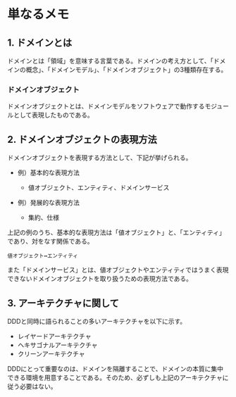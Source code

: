 # 単なるメモ


## 1. ドメインとは
ドメインとは「領域」を意味する言葉である。ドメインの考え方として、「ドメインの概念」、「ドメインモデル」、「ドメインオブジェクト」の3種類存在する。

### ドメインオブジェクト
ドメインオブジェクトとは、ドメインモデルをソフトウェアで動作するモジュールとして表現したものである。




## 2. ドメインオブジェクトの表現方法
ドメインオブジェクトを表現する方法として、下記が挙げられる。

- 例）基本的な表現方法
    - 値オブジェクト、エンティティ、ドメインサービス

- 例）発展的な表現方法
    - 集約、仕様


上記の例のうち、基本的な表現方法は「値オブジェクト」と、「エンティティ」であり、対をなす関係である。

    値オブジェクト↔エンティティ

また「ドメインサービス」とは、値オブジェクトやエンティティではうまく表現できないドメインオブジェクトを取り扱うための表現方法である。


## 3. アーキテクチャに関して
DDDと同時に語られることの多いアーキテクチャを以下に示す。

- レイヤードアーキテクチャ
- ヘキサゴナルアーキテクチャ
- クリーンアーキテクチャ

DDDにとって重要なのは、ドメインを隔離することで、ドメインの本質に集中できる環境を用意することである。そのため、必ずしも上記のアーキテクチャに従う必要はない。
